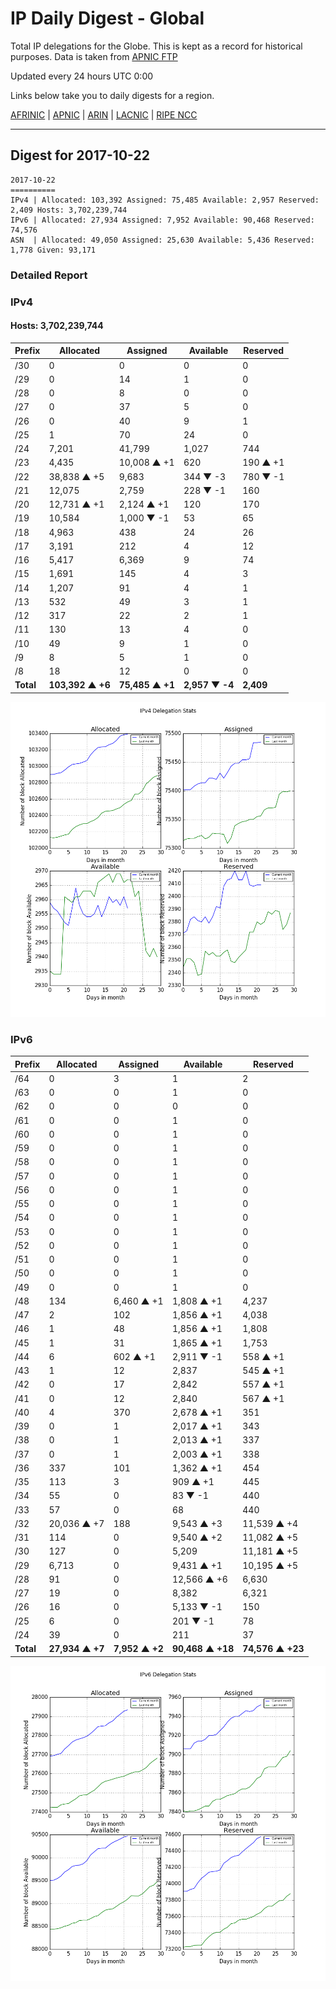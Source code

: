 # IP Daily Digest - Global

Total IP delegations for the Globe. This is kept as a record for historical purposes. Data is taken from [APNIC FTP](https://ftp.apnic.net/)

Updated every 24 hours UTC 0:00

Links below take you to daily digests for a region.

[AFRINIC](./archives/AFRINIC/) | [APNIC](./archives/APNIC/) | [ARIN](./archives/ARIN/) | [LACNIC](./archives/LACNIC/) | [RIPE NCC](./archives/RIPE_NCC/)

---

## Digest for 2017-10-22
```
2017-10-22
==========
IPv4 | Allocated: 103,392 Assigned: 75,485 Available: 2,957 Reserved: 2,409 Hosts: 3,702,239,744
IPv6 | Allocated: 27,934 Assigned: 7,952 Available: 90,468 Reserved: 74,576
ASN  | Allocated: 49,050 Assigned: 25,630 Available: 5,436 Reserved: 1,778 Given: 93,171
```

### Detailed Report

### IPv4

#### Hosts: **3,702,239,744**

| Prefix | Allocated | Assigned | Available | Reserved |
| ----- | ----- | ----- | ----- | ----- |
| /30 | 0 | 0 | 0 | 0 |
| /29 | 0 | 14 | 1 | 0 |
| /28 | 0 | 8 | 0 | 0 |
| /27 | 0 | 37 | 5 | 0 |
| /26 | 0 | 40 | 9 | 1 |
| /25 | 1 | 70 | 24 | 0 |
| /24 | 7,201 | 41,799 | 1,027 | 744 |
| /23 | 4,435 | 10,008 ▲ +1 | 620 | 190 ▲ +1 |
| /22 | 38,838 ▲ +5 | 9,683 | 344 ▼ -3 | 780 ▼ -1 |
| /21 | 12,075 | 2,759 | 228 ▼ -1 | 160 |
| /20 | 12,731 ▲ +1 | 2,124 ▲ +1 | 120 | 170 |
| /19 | 10,584 | 1,000 ▼ -1 | 53 | 65 |
| /18 | 4,963 | 438 | 24 | 26 |
| /17 | 3,191 | 212 | 4 | 12 |
| /16 | 5,417 | 6,369 | 9 | 74 |
| /15 | 1,691 | 145 | 4 | 3 |
| /14 | 1,207 | 91 | 4 | 1 |
| /13 | 532 | 49 | 3 | 1 |
| /12 | 317 | 22 | 2 | 1 |
| /11 | 130 | 13 | 4 | 0 |
| /10 | 49 | 9 | 1 | 0 |
| /9 | 8 | 5 | 1 | 0 |
| /8 | 18 | 12 | 0 | 0 |
| **Total** | **103,392 ▲ +6** | **75,485 ▲ +1** | **2,957 ▼ -4** | **2,409** |

![ipv4-stats](ipv4-figure.png)

### IPv6

| Prefix | Allocated | Assigned | Available | Reserved |
| ----- | ----- | ----- | ----- | ----- |
| /64 | 0 | 3 | 1 | 2 |
| /63 | 0 | 0 | 1 | 0 |
| /62 | 0 | 0 | 0 | 0 |
| /61 | 0 | 0 | 1 | 0 |
| /60 | 0 | 0 | 1 | 0 |
| /59 | 0 | 0 | 1 | 0 |
| /58 | 0 | 0 | 1 | 0 |
| /57 | 0 | 0 | 1 | 0 |
| /56 | 0 | 0 | 1 | 0 |
| /55 | 0 | 0 | 1 | 0 |
| /54 | 0 | 0 | 1 | 0 |
| /53 | 0 | 0 | 1 | 0 |
| /52 | 0 | 0 | 1 | 0 |
| /51 | 0 | 0 | 1 | 0 |
| /50 | 0 | 0 | 1 | 0 |
| /49 | 0 | 0 | 1 | 0 |
| /48 | 134 | 6,460 ▲ +1 | 1,808 ▲ +1 | 4,237 |
| /47 | 2 | 102 | 1,856 ▲ +1 | 4,038 |
| /46 | 1 | 48 | 1,856 ▲ +1 | 1,808 |
| /45 | 1 | 31 | 1,865 ▲ +1 | 1,753 |
| /44 | 6 | 602 ▲ +1 | 2,911 ▼ -1 | 558 ▲ +1 |
| /43 | 1 | 12 | 2,837 | 545 ▲ +1 |
| /42 | 0 | 17 | 2,842 | 557 ▲ +1 |
| /41 | 0 | 12 | 2,840 | 567 ▲ +1 |
| /40 | 4 | 370 | 2,678 ▲ +1 | 351 |
| /39 | 0 | 1 | 2,017 ▲ +1 | 343 |
| /38 | 0 | 1 | 2,013 ▲ +1 | 337 |
| /37 | 0 | 1 | 2,003 ▲ +1 | 338 |
| /36 | 337 | 101 | 1,362 ▲ +1 | 454 |
| /35 | 113 | 3 | 909 ▲ +1 | 445 |
| /34 | 55 | 0 | 83 ▼ -1 | 440 |
| /33 | 57 | 0 | 68 | 440 |
| /32 | 20,036 ▲ +7 | 188 | 9,543 ▲ +3 | 11,539 ▲ +4 |
| /31 | 114 | 0 | 9,540 ▲ +2 | 11,082 ▲ +5 |
| /30 | 127 | 0 | 5,209 | 11,181 ▲ +5 |
| /29 | 6,713 | 0 | 9,431 ▲ +1 | 10,195 ▲ +5 |
| /28 | 91 | 0 | 12,566 ▲ +6 | 6,630 |
| /27 | 19 | 0 | 8,382 | 6,321 |
| /26 | 16 | 0 | 5,133 ▼ -1 | 150 |
| /25 | 6 | 0 | 201 ▼ -1 | 78 |
| /24 | 39 | 0 | 211 | 37 |
| **Total** | **27,934 ▲ +7** | **7,952 ▲ +2** | **90,468 ▲ +18** | **74,576 ▲ +23** |

![ipv6-stats](ipv6-figure.png)